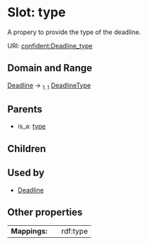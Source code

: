 
# Slot: type


A propery to provide the type of the deadline.

URI: [confident:Deadline_type](https://raw.githubusercontent.com/TIBHannover/ConfIDent_schema/main/src/linkml/confident_schema.yaml#Deadline_type)


## Domain and Range

[Deadline](Deadline.md) &#8594;  <sub>1..1</sub> [DeadlineType](DeadlineType.md)

## Parents

 *  is_a: [type](type.md)

## Children


## Used by

 * [Deadline](Deadline.md)

## Other properties

|  |  |  |
| --- | --- | --- |
| **Mappings:** | | rdf:type |

